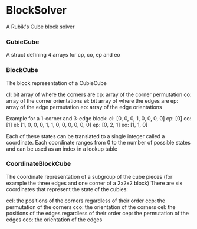 # BlockSolver
A Rubik's Cube block solver

### CubieCube ###
A struct defining 4 arrays for cp, co, ep and eo

### BlockCube ###
The block representation of a CubieCube

cl: bit array of where the corners are
cp: array of the corner permutation
co: array of the corner orientations
el: bit array of where the edges are
ep: array of the edge permutation
eo: array of the edge orientations

Example for a 1-corner and 3-edge block:
cl: [0, 0, 0, 1, 0, 0, 0, 0]
cp: [0]
co: [1]
el: [1, 0, 0, 0, 1, 1, 0, 0, 0, 0, 0, 0]
ep: [0, 2, 1]
eo: [1, 1, 0]

Each of these states can be translated to a single integer called a coordinate.
Each coordinate ranges from 0 to the number of possible states and can be used as an index in a lookup table

### CoordinateBlockCube ###
The coordinate representation of a subgroup of the cube pieces
(for example the three edges and one corner of a 2x2x2 block)
There are six coordinates that represent the state of the cubies:

ccl: the positions of the corners regardless of their order
ccp: the permutation of the corners
cco: the orientation of the corners
cel: the positions of the edges regardless of their order
cep: the permutation of the edges
ceo: the orientation of the edges
